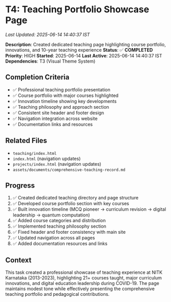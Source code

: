 # T4: Teaching Portfolio Showcase Page
*Last Updated: 2025-06-14 14:40:37 IST*

**Description**: Created dedicated teaching page highlighting course portfolio, innovations, and 10-year teaching experience
**Status**: ✅ **COMPLETED**
**Priority**: HIGH
**Started**: 2025-06-14
**Last Active**: 2025-06-14 14:40:37 IST
**Dependencies**: T3 (Visual Theme System)

## Completion Criteria
- ✅ Professional teaching portfolio presentation
- ✅ Course portfolio with major courses highlighted
- ✅ Innovation timeline showing key developments
- ✅ Teaching philosophy and approach section
- ✅ Consistent site header and footer design
- ✅ Navigation integration across website
- ✅ Documentation links and resources

## Related Files
- `teaching/index.html`
- `index.html` (navigation updates)
- `projects/index.html` (navigation updates)
- `assets/documents/comprehensive-teaching-record.md`

## Progress
1. ✅ Created dedicated teaching directory and page structure
2. ✅ Developed course portfolio section with key courses
3. ✅ Built innovation timeline (MCQ pioneer → curriculum revision → digital leadership → quantum computation)
4. ✅ Added course categories and distribution
5. ✅ Implemented teaching philosophy section
6. ✅ Fixed header and footer consistency with main site
7. ✅ Updated navigation across all pages
8. ✅ Added documentation resources and links

## Context
This task created a professional showcase of teaching experience at NITK Karnataka (2013-2023), highlighting 21+ courses taught, major curriculum innovations, and digital education leadership during COVID-19. The page maintains modest tone while effectively presenting the comprehensive teaching portfolio and pedagogical contributions.
